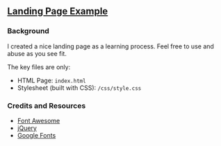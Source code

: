 ## [Landing Page Example](https://girinadev.github.io/easycode-landing)

### Background

I created a nice landing page as a learning process.  Feel free to use and abuse as you see fit.

The key files are only:

* HTML Page: `index.html`
* Stylesheet (built with CSS): `/css/style.css`

### Credits and Resources

* [Font Awesome](http://fontawesome.io/)
* [jQuery](http://jquery.com/)
* [Google Fonts](http://www.google.com/fonts)

